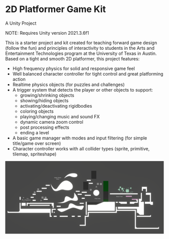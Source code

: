 # 2D Platformer Game Kit
A Unity Project

NOTE: Requires Unity version 2021.3.6f1

This is a starter project and kit created for teaching forward game design (follow the fun) and principles of interactivity to students in the Arts and Entertainment Technologies program at the University of Texas in Austin. Based on a tight and smooth 2D platformer, this project features:
- High frequency physics for solid and responsive game feel
- Well balanced character controller for tight control and great platforming action
- Realtime physics objects (for puzzles and challenges)
- A trigger system that detects the player or other objects to support:
  - growing/shrinking objects
  - showing/hiding objects
  - activating/deactivating rigidbodies
  - coloring objects
  - playing/changing music and sound FX
  - dynamic camera zoom control
  - post processing effects
  - ending a level
- A basic game manager with modes and input filtering (for simple title/game over screen)
- Character controller works with all collider types (sprite, primitive, tilemap, spriteshape)

![Alt text](Images/NewScreenshot.png?raw=true "Screenshot")
